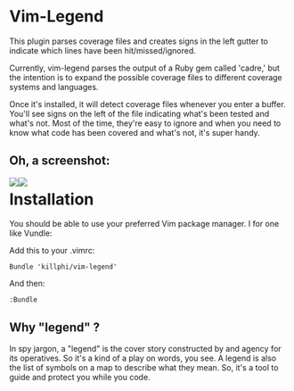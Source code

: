 <!-- vim: set ft=markdown fo+=aw : Hurray for working on a Vim project -->
# Vim-Legend

This plugin parses coverage files and creates signs in the left gutter to
indicate which lines have been hit/missed/ignored.

Currently, vim-legend parses the output of a Ruby gem called 'cadre,' but the
intention is to expand the possible coverage files to different coverage
systems and languages.

Once it's installed, it will detect coverage files whenever you enter a buffer.
You'll see signs on the left of the file indicating what's been tested and
what's not. Most of the time, they're easy to ignore and when you need to know
what code has been covered and what's not, it's super handy.

## Oh, a screenshot:

<img src="https://github.com/killphi/vim-legend/blob/master/vim.png"
style="float: left">
<img src="https://github.com/killphi/vim-legend/blob/master/simplecov.png"
style="float: left">
<span style="clear: both"></span>

# Installation

You should be able to use your preferred Vim package manager. I for one like Vundle:

Add this to your .vimrc:
```
Bundle 'killphi/vim-legend'
```

And then:
```
:Bundle
```

## Why "legend" ?

In spy jargon, a "legend" is the cover story constructed by and agency for its
operatives. So it's a kind of a play on words, you see. A legend is also the
list of symbols on a map to describe what they mean. So, it's a tool to guide
and protect you while you code.
